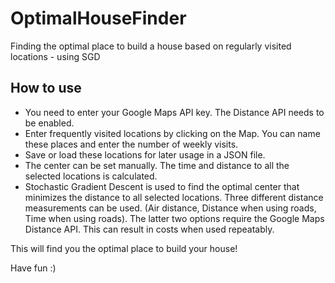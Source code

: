 # OptimalHouseFinder
Finding the optimal place to build a house based on regularly visited locations - using SGD

## How to use
- You need to enter your Google Maps API key. The Distance API needs to be enabled.
- Enter frequently visited locations by clicking on the Map. You can name these places and enter the number of weekly visits. 
- Save or load these locations for later usage in a JSON file.
- The center can be set manually. The time and distance to all the selected locations is calculated. 
- Stochastic Gradient Descent is used to find the optimal center that minimizes the distance to all selected locations. Three different distance measurements can be used. (Air distance, Distance when using roads, Time when using roads). The latter two options require the Google Maps Distance API. This can result in costs when used repeatably. 
 
This will find you the optimal place to build your house!

Have fun :)
